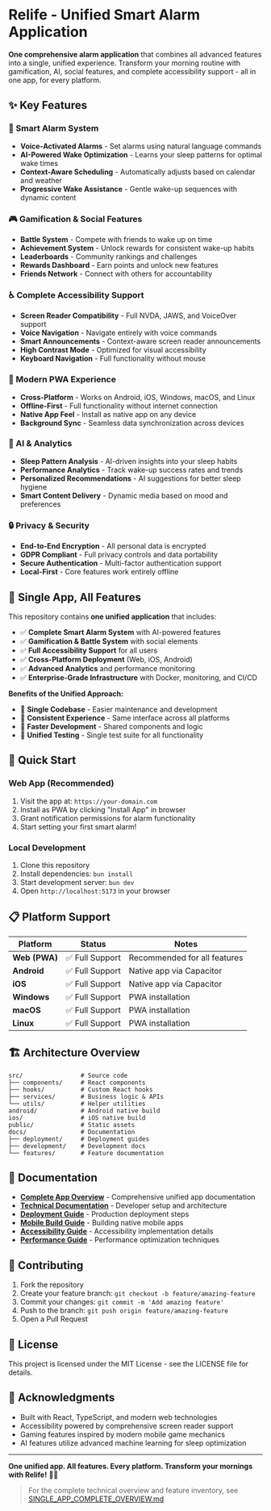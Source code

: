 # Relife - Unified Smart Alarm Application

**One comprehensive alarm application** that combines all advanced features into a single, unified experience. Transform your morning routine with gamification, AI, social features, and complete accessibility support - all in one app, for every platform.

## ✨ Key Features

### 🎯 Smart Alarm System
- **Voice-Activated Alarms** - Set alarms using natural language commands
- **AI-Powered Wake Optimization** - Learns your sleep patterns for optimal wake times
- **Context-Aware Scheduling** - Automatically adjusts based on calendar and weather
- **Progressive Wake Assistance** - Gentle wake-up sequences with dynamic content

### 🎮 Gamification & Social Features
- **Battle System** - Compete with friends to wake up on time
- **Achievement System** - Unlock rewards for consistent wake-up habits
- **Leaderboards** - Community rankings and challenges
- **Rewards Dashboard** - Earn points and unlock new features
- **Friends Network** - Connect with others for accountability

### ♿ Complete Accessibility Support
- **Screen Reader Compatibility** - Full NVDA, JAWS, and VoiceOver support
- **Voice Navigation** - Navigate entirely with voice commands  
- **Smart Announcements** - Context-aware screen reader announcements
- **High Contrast Mode** - Optimized for visual accessibility
- **Keyboard Navigation** - Full functionality without mouse

### 📱 Modern PWA Experience
- **Cross-Platform** - Works on Android, iOS, Windows, macOS, and Linux
- **Offline-First** - Full functionality without internet connection
- **Native App Feel** - Install as native app on any device
- **Background Sync** - Seamless data synchronization across devices

### 🤖 AI & Analytics
- **Sleep Pattern Analysis** - AI-driven insights into your sleep habits
- **Performance Analytics** - Track wake-up success rates and trends
- **Personalized Recommendations** - AI suggestions for better sleep hygiene
- **Smart Content Delivery** - Dynamic media based on mood and preferences

### 🔒 Privacy & Security
- **End-to-End Encryption** - All personal data is encrypted
- **GDPR Compliant** - Full privacy controls and data portability
- **Secure Authentication** - Multi-factor authentication support
- **Local-First** - Core features work entirely offline

## 🎯 Single App, All Features

This repository contains **one unified application** that includes:
- ✅ **Complete Smart Alarm System** with AI-powered features
- ✅ **Gamification & Battle System** with social elements
- ✅ **Full Accessibility Support** for all users
- ✅ **Cross-Platform Deployment** (Web, iOS, Android)
- ✅ **Advanced Analytics** and performance monitoring
- ✅ **Enterprise-Grade Infrastructure** with Docker, monitoring, and CI/CD

**Benefits of the Unified Approach:**
- 🔄 **Single Codebase** - Easier maintenance and development
- 🎨 **Consistent Experience** - Same interface across all platforms
- 🚀 **Faster Development** - Shared components and logic
- 🔧 **Unified Testing** - Single test suite for all functionality

## 🚀 Quick Start

### Web App (Recommended)
1. Visit the app at: `https://your-domain.com`
2. Install as PWA by clicking "Install App" in browser
3. Grant notification permissions for alarm functionality
4. Start setting your first smart alarm!

### Local Development
1. Clone this repository
2. Install dependencies: `bun install`
3. Start development server: `bun dev`
4. Open `http://localhost:5173` in your browser

## 📋 Platform Support

| Platform | Status | Notes |
|----------|--------|-------|
| **Web (PWA)** | ✅ Full Support | Recommended for all features |
| **Android** | ✅ Full Support | Native app via Capacitor |
| **iOS** | ✅ Full Support | Native app via Capacitor |
| **Windows** | ✅ Full Support | PWA installation |
| **macOS** | ✅ Full Support | PWA installation |
| **Linux** | ✅ Full Support | PWA installation |

## 🏗️ Architecture Overview

```
src/                # Source code
├── components/     # React components
├── hooks/          # Custom React hooks  
├── services/       # Business logic & APIs
└── utils/          # Helper utilities
android/            # Android native build
ios/                # iOS native build
public/             # Static assets
docs/               # Documentation
├── deployment/     # Deployment guides
├── development/    # Development docs
└── features/       # Feature documentation
```

## 📖 Documentation

- **[Complete App Overview](SINGLE_APP_COMPLETE_OVERVIEW.md)** - Comprehensive unified app documentation
- **[Technical Documentation](docs/README.md)** - Developer setup and architecture
- **[Deployment Guide](docs/FINAL_DEPLOYMENT_GUIDE.md)** - Production deployment steps
- **[Mobile Build Guide](docs/MOBILE_BUILD_GUIDE.md)** - Building native mobile apps
- **[Accessibility Guide](docs/SECURITY_ACCESSIBILITY_STATUS.md)** - Accessibility implementation details
- **[Performance Guide](docs/PERFORMANCE_OPTIMIZATION_GUIDE.md)** - Performance optimization techniques

## 🤝 Contributing

1. Fork the repository
2. Create your feature branch: `git checkout -b feature/amazing-feature`
3. Commit your changes: `git commit -m 'Add amazing feature'`
4. Push to the branch: `git push origin feature/amazing-feature`
5. Open a Pull Request

## 📄 License

This project is licensed under the MIT License - see the LICENSE file for details.

## 🙏 Acknowledgments

- Built with React, TypeScript, and modern web technologies
- Accessibility powered by comprehensive screen reader support
- Gaming features inspired by modern mobile game mechanics
- AI features utilize advanced machine learning for sleep optimization

---

**One unified app. All features. Every platform. Transform your mornings with Relife!** 🌅✨

> For the complete technical overview and feature inventory, see [SINGLE_APP_COMPLETE_OVERVIEW.md](SINGLE_APP_COMPLETE_OVERVIEW.md)